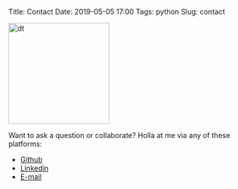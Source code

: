 Title: Contact
Date: 2019-05-05 17:00
Tags: python
Slug: contact

<img src="images/tenor.gif" alt="dt" width="200"/>

Want to ask a question or collaborate? Holla at me via any of these platforms:

- [Github](http://github.com/dunyaoguz)
- [Linkedin](https://www.linkedin.com/in/dunya-oguz/)
- [E-mail](mailto:dunyaoguz13@gmail.com)
